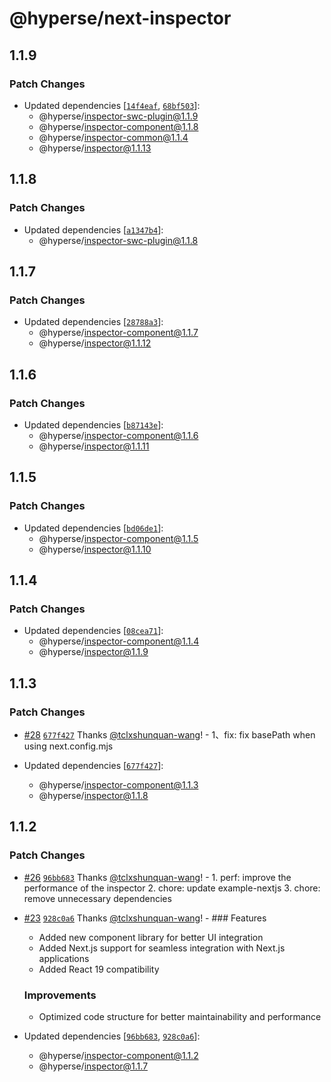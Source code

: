 # @hyperse/next-inspector

## 1.1.9

### Patch Changes

- Updated dependencies [[`14f4eaf`](https://github.com/hyperse-io/code-inspector/commit/14f4eafac735ff180fab431f81b52e72cba2b814), [`68bf503`](https://github.com/hyperse-io/code-inspector/commit/68bf5037db8b6447ff68a6413e0ecb31bbea8d3f)]:
  - @hyperse/inspector-swc-plugin@1.1.9
  - @hyperse/inspector-component@1.1.8
  - @hyperse/inspector-common@1.1.4
  - @hyperse/inspector@1.1.13

## 1.1.8

### Patch Changes

- Updated dependencies [[`a1347b4`](https://github.com/hyperse-io/code-inspector/commit/a1347b4862c47a2ee3aed53e72f83865424e8bf6)]:
  - @hyperse/inspector-swc-plugin@1.1.8

## 1.1.7

### Patch Changes

- Updated dependencies [[`28788a3`](https://github.com/hyperse-io/code-inspector/commit/28788a3403355e7d726e4aa451cf40c0c11c97ff)]:
  - @hyperse/inspector-component@1.1.7
  - @hyperse/inspector@1.1.12

## 1.1.6

### Patch Changes

- Updated dependencies [[`b87143e`](https://github.com/hyperse-io/code-inspector/commit/b87143e6435a63fa7f9a294cbfdb9f503d069bc4)]:
  - @hyperse/inspector-component@1.1.6
  - @hyperse/inspector@1.1.11

## 1.1.5

### Patch Changes

- Updated dependencies [[`bd06de1`](https://github.com/hyperse-io/code-inspector/commit/bd06de1871003623e887d5493c2805972a0e30ea)]:
  - @hyperse/inspector-component@1.1.5
  - @hyperse/inspector@1.1.10

## 1.1.4

### Patch Changes

- Updated dependencies [[`08cea71`](https://github.com/hyperse-io/code-inspector/commit/08cea7138e45708ba2c41499542749003b336fa7)]:
  - @hyperse/inspector-component@1.1.4
  - @hyperse/inspector@1.1.9

## 1.1.3

### Patch Changes

- [#28](https://github.com/hyperse-io/code-inspector/pull/28) [`677f427`](https://github.com/hyperse-io/code-inspector/commit/677f427e99cd7eff979e6384289e43b4a989a916) Thanks [@tclxshunquan-wang](https://github.com/tclxshunquan-wang)! - 1、fix: fix basePath when using next.config.mjs

- Updated dependencies [[`677f427`](https://github.com/hyperse-io/code-inspector/commit/677f427e99cd7eff979e6384289e43b4a989a916)]:
  - @hyperse/inspector-component@1.1.3
  - @hyperse/inspector@1.1.8

## 1.1.2

### Patch Changes

- [#26](https://github.com/hyperse-io/code-inspector/pull/26) [`96bb683`](https://github.com/hyperse-io/code-inspector/commit/96bb683c0566fcda4ccfa6a6efe0e1bb6dd040b1) Thanks [@tclxshunquan-wang](https://github.com/tclxshunquan-wang)! - 1. perf: improve the performance of the inspector 2. chore: update example-nextjs 3. chore: remove unnecessary dependencies

- [#23](https://github.com/hyperse-io/code-inspector/pull/23) [`928c0a6`](https://github.com/hyperse-io/code-inspector/commit/928c0a6a997729c3fd1de0a8411fc4244eff5ccc) Thanks [@tclxshunquan-wang](https://github.com/tclxshunquan-wang)! - ### Features
  - Added new component library for better UI integration
  - Added Next.js support for seamless integration with Next.js applications
  - Added React 19 compatibility

  ### Improvements
  - Optimized code structure for better maintainability and performance

- Updated dependencies [[`96bb683`](https://github.com/hyperse-io/code-inspector/commit/96bb683c0566fcda4ccfa6a6efe0e1bb6dd040b1), [`928c0a6`](https://github.com/hyperse-io/code-inspector/commit/928c0a6a997729c3fd1de0a8411fc4244eff5ccc)]:
  - @hyperse/inspector-component@1.1.2
  - @hyperse/inspector@1.1.7
